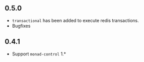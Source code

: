 0.5.0
-----------------------------------------------------------------------------
- `transactional` has been added to execute redis transactions.
- Bugfixes

0.4.1
-----------------------------------------------------------------------------
- Support `monad-control` 1.*
